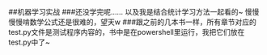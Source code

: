 ##机器学习实战
###还没学完呢…… 以及我是结合统计学习方法一起看的~ 慢慢慢慢啃数学公式还是很难的，望天w
###跟之前的几本书一样，所有章节对应的test.py文件是测试程序内容的，书中是在powershell里运行，我把它们放在test.py中了~
